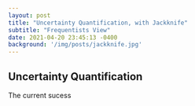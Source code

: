 ```yaml
---
layout: post
title: "Uncertainty Quantification, with Jackknife"
subtitle: "Frequentists View"
date: 2021-04-20 23:45:13 -0400
background: '/img/posts/jackknife.jpg'
---
```


## Uncertainty Quantification

The current sucess
